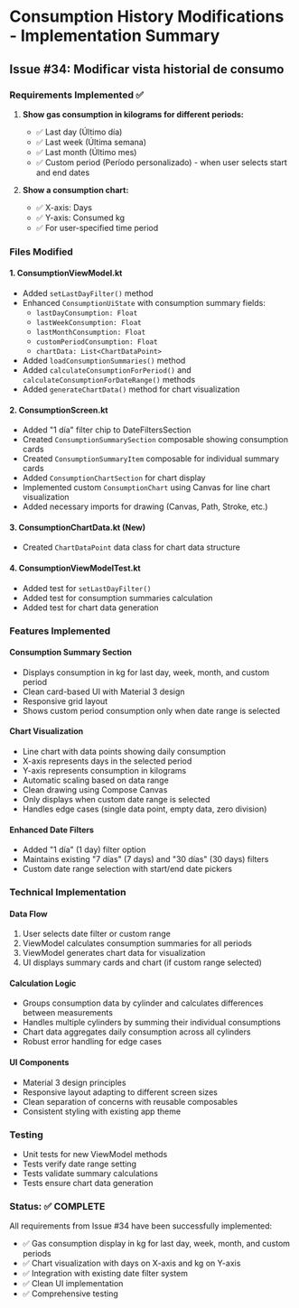 # Consumption History Modifications - Implementation Summary

## Issue #34: Modificar vista historial de consumo

### Requirements Implemented ✅

1. **Show gas consumption in kilograms for different periods:**
   - ✅ Last day (Último día)
   - ✅ Last week (Última semana) 
   - ✅ Last month (Último mes)
   - ✅ Custom period (Período personalizado) - when user selects start and end dates

2. **Show a consumption chart:**
   - ✅ X-axis: Days
   - ✅ Y-axis: Consumed kg
   - ✅ For user-specified time period

### Files Modified

#### 1. ConsumptionViewModel.kt
- Added `setLastDayFilter()` method
- Enhanced `ConsumptionUiState` with consumption summary fields:
  - `lastDayConsumption: Float`
  - `lastWeekConsumption: Float` 
  - `lastMonthConsumption: Float`
  - `customPeriodConsumption: Float`
  - `chartData: List<ChartDataPoint>`
- Added `loadConsumptionSummaries()` method
- Added `calculateConsumptionForPeriod()` and `calculateConsumptionForDateRange()` methods
- Added `generateChartData()` method for chart visualization

#### 2. ConsumptionScreen.kt
- Added "1 día" filter chip to DateFiltersSection
- Created `ConsumptionSummarySection` composable showing consumption cards
- Created `ConsumptionSummaryItem` composable for individual summary cards
- Added `ConsumptionChartSection` for chart display
- Implemented custom `ConsumptionChart` using Canvas for line chart visualization
- Added necessary imports for drawing (Canvas, Path, Stroke, etc.)

#### 3. ConsumptionChartData.kt (New)
- Created `ChartDataPoint` data class for chart data structure

#### 4. ConsumptionViewModelTest.kt
- Added test for `setLastDayFilter()`
- Added test for consumption summaries calculation
- Added test for chart data generation

### Features Implemented

#### Consumption Summary Section
- Displays consumption in kg for last day, week, month, and custom period
- Clean card-based UI with Material 3 design
- Responsive grid layout
- Shows custom period consumption only when date range is selected

#### Chart Visualization  
- Line chart with data points showing daily consumption
- X-axis represents days in the selected period
- Y-axis represents consumption in kilograms
- Automatic scaling based on data range
- Clean drawing using Compose Canvas
- Only displays when custom date range is selected
- Handles edge cases (single data point, empty data, zero division)

#### Enhanced Date Filters
- Added "1 día" (1 day) filter option
- Maintains existing "7 días" (7 days) and "30 días" (30 days) filters
- Custom date range selection with start/end date pickers

### Technical Implementation

#### Data Flow
1. User selects date filter or custom range
2. ViewModel calculates consumption summaries for all periods
3. ViewModel generates chart data for visualization
4. UI displays summary cards and chart (if custom range selected)

#### Calculation Logic
- Groups consumption data by cylinder and calculates differences between measurements
- Handles multiple cylinders by summing their individual consumptions
- Chart data aggregates daily consumption across all cylinders
- Robust error handling for edge cases

#### UI Components
- Material 3 design principles
- Responsive layout adapting to different screen sizes
- Clean separation of concerns with reusable composables
- Consistent styling with existing app theme

### Testing
- Unit tests for new ViewModel methods
- Tests verify date range setting
- Tests validate summary calculations
- Tests ensure chart data generation

### Status: ✅ COMPLETE

All requirements from Issue #34 have been successfully implemented:
- ✅ Gas consumption display in kg for last day, week, month, and custom periods
- ✅ Chart visualization with days on X-axis and kg on Y-axis
- ✅ Integration with existing date filter system
- ✅ Clean UI implementation
- ✅ Comprehensive testing